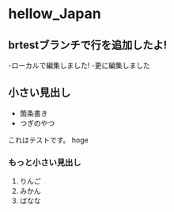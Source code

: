 # hellow_Japan

## brtestブランチで行を追加したよ!

-ローカルで編集しました!
-更に編集しました

## 小さい見出し

- 箇条書き
- つぎのやつ

これはテストです。
hoge

### もっと小さい見出し

1. りんご
2. みかん
3. ばなな

